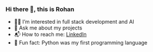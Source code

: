 ### Hi there 👋, this is Rohan

<!-- 🌱 I’m currently learning --> 
- 🧑‍💻 I’m interested in full stack development and AI
- 📁 Ask me about my projects
- 📬 How to reach me: <a href="https://www.linkedin.com/in/rohananandpandit/">LinkedIn</a>
- 🤖 Fun fact: Python was my first programming language
<!-- 🔭 I’m currently working at <a href="https://www.linkedin.com/company/metalynx/">Metalynx</a> -->


